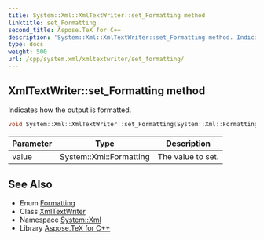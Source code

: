 ```yaml
---
title: System::Xml::XmlTextWriter::set_Formatting method
linktitle: set_Formatting
second_title: Aspose.TeX for C++
description: 'System::Xml::XmlTextWriter::set_Formatting method. Indicates how the output is formatted in C++.'
type: docs
weight: 500
url: /cpp/system.xml/xmltextwriter/set_formatting/
---
```

## XmlTextWriter::set_Formatting method


Indicates how the output is formatted.

```cpp
void System::Xml::XmlTextWriter::set_Formatting(System::Xml::Formatting value)
```


| Parameter | Type | Description |
| --- | --- | --- |
| value | System::Xml::Formatting | The value to set. |

## See Also

* Enum [Formatting](../../formatting/)
* Class [XmlTextWriter](../)
* Namespace [System::Xml](../../)
* Library [Aspose.TeX for C++](../../../)
